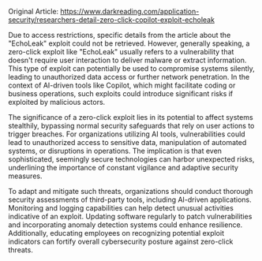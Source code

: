 Original Article: https://www.darkreading.com/application-security/researchers-detail-zero-click-copilot-exploit-echoleak

Due to access restrictions, specific details from the article about the "EchoLeak" exploit could not be retrieved. However, generally speaking, a zero-click exploit like "EchoLeak" usually refers to a vulnerability that doesn't require user interaction to deliver malware or extract information. This type of exploit can potentially be used to compromise systems silently, leading to unauthorized data access or further network penetration. In the context of AI-driven tools like Copilot, which might facilitate coding or business operations, such exploits could introduce significant risks if exploited by malicious actors.

The significance of a zero-click exploit lies in its potential to affect systems stealthily, bypassing normal security safeguards that rely on user actions to trigger breaches. For organizations utilizing AI tools, vulnerabilities could lead to unauthorized access to sensitive data, manipulation of automated systems, or disruptions in operations. The implication is that even sophisticated, seemingly secure technologies can harbor unexpected risks, underlining the importance of constant vigilance and adaptive security measures.

To adapt and mitigate such threats, organizations should conduct thorough security assessments of third-party tools, including AI-driven applications. Monitoring and logging capabilities can help detect unusual activities indicative of an exploit. Updating software regularly to patch vulnerabilities and incorporating anomaly detection systems could enhance resilience. Additionally, educating employees on recognizing potential exploit indicators can fortify overall cybersecurity posture against zero-click threats.